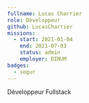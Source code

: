 ```yaml
---
fullname: Lucas Charrier
role: Développeur
github: LucasCharrier
missions:
  - start: 2021-01-04
    end: 2021-07-03
    status: admin
    employer: DINUM
badges:
  - segur
---
```


Développeur Fullstack 
